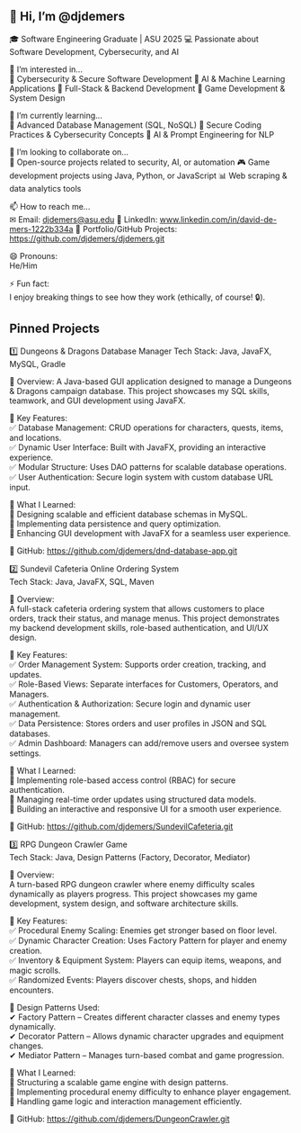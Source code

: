 ## 👋 Hi, I’m @djdemers  
🎓 Software Engineering Graduate | ASU 2025
💻 Passionate about Software Development, Cybersecurity, and AI  

👀 I’m interested in...  
🔹 Cybersecurity & Secure Software Development
🔹 AI & Machine Learning Applications
🔹 Full-Stack & Backend Development
🔹 Game Development & System Design  

🌱 I’m currently learning...  
📌 Advanced Database Management (SQL, NoSQL)
📌 Secure Coding Practices & Cybersecurity Concepts
📌 AI & Prompt Engineering for NLP  

💞️ I’m looking to collaborate on...  
🚀 Open-source projects related to security, AI, or automation
🎮 Game development projects using Java, Python, or JavaScript
📊 Web scraping & data analytics tools  

📫 How to reach me...  
✉ Email: djdemers@asu.edu
💼 LinkedIn: www.linkedin.com/in/david-de-mers-1222b334a
🚀 Portfolio/GitHub Projects: https://github.com/djdemers/djdemers.git  

😄 Pronouns:  
He/Him     

⚡ Fun fact:  
I enjoy breaking things to see how they work (ethically, of course! 🔒).  

## Pinned Projects  
1️⃣ Dungeons & Dragons Database Manager
Tech Stack: Java, JavaFX, MySQL, Gradle  

🔹 Overview:
A Java-based GUI application designed to manage a Dungeons & Dragons campaign database. This project showcases my SQL skills, teamwork, and GUI development using JavaFX.  

🔹 Key Features:  
✅ Database Management: CRUD operations for characters, quests, items, and locations.  
✅ Dynamic User Interface: Built with JavaFX, providing an interactive experience.  
✅ Modular Structure: Uses DAO patterns for scalable database operations.  
✅ User Authentication: Secure login system with custom database URL input.  

🔹 What I Learned:  
📌 Designing scalable and efficient database schemas in MySQL.  
📌 Implementing data persistence and query optimization.  
📌 Enhancing GUI development with JavaFX for a seamless user experience.  

🔗 GitHub: https://github.com/djdemers/dnd-database-app.git  

2️⃣ Sundevil Cafeteria Online Ordering System  
Tech Stack: Java, JavaFX, SQL, Maven    

🔹 Overview:  
A full-stack cafeteria ordering system that allows customers to place orders, track their status, and manage menus. This project demonstrates my backend development skills, role-based authentication, and UI/UX design.  

🔹 Key Features:  
✅ Order Management System: Supports order creation, tracking, and updates.  
✅ Role-Based Views: Separate interfaces for Customers, Operators, and Managers.  
✅ Authentication & Authorization: Secure login and dynamic user management.  
✅ Data Persistence: Stores orders and user profiles in JSON and SQL databases.  
✅ Admin Dashboard: Managers can add/remove users and oversee system settings.  

🔹 What I Learned:  
📌 Implementing role-based access control (RBAC) for secure authentication.  
📌 Managing real-time order updates using structured data models.  
📌 Building an interactive and responsive UI for a smooth user experience.  

🔗 GitHub: https://github.com/djdemers/SundevilCafeteria.git  

3️⃣ RPG Dungeon Crawler Game  
Tech Stack: Java, Design Patterns (Factory, Decorator, Mediator)  

🔹 Overview:  
A turn-based RPG dungeon crawler where enemy difficulty scales dynamically as players progress. This project showcases my game development, system design, and software architecture skills.  

🔹 Key Features:  
✅ Procedural Enemy Scaling: Enemies get stronger based on floor level.  
✅ Dynamic Character Creation: Uses Factory Pattern for player and enemy creation.  
✅ Inventory & Equipment System: Players can equip items, weapons, and magic scrolls.  
✅ Randomized Events: Players discover chests, shops, and hidden encounters.  

🔹 Design Patterns Used:  
✔ Factory Pattern – Creates different character classes and enemy types dynamically.  
✔ Decorator Pattern – Allows dynamic character upgrades and equipment changes.  
✔ Mediator Pattern – Manages turn-based combat and game progression.   

🔹 What I Learned:  
📌 Structuring a scalable game engine with design patterns.  
📌 Implementing procedural enemy difficulty to enhance player engagement.  
📌 Handling game logic and interaction management efficiently.  

🔗 GitHub: https://github.com/djdemers/DungeonCrawler.git
